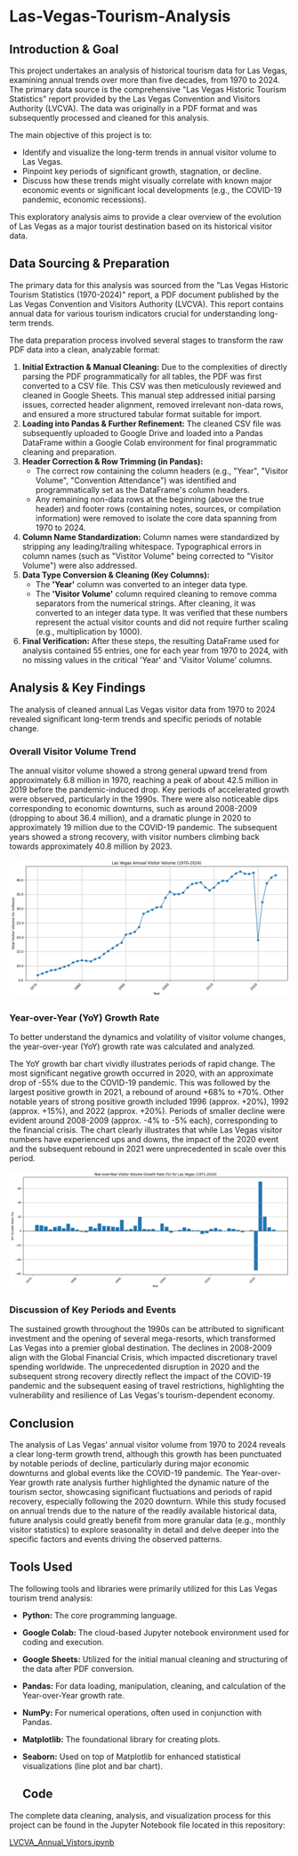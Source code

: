 # Las-Vegas-Tourism-Analysis

## Introduction & Goal

This project undertakes an analysis of historical tourism data for Las Vegas, examining annual trends over more than five decades, from 1970 to 2024. The primary data source is the comprehensive "Las Vegas Historic Tourism Statistics" report provided by the Las Vegas Convention and Visitors Authority (LVCVA). The data was originally in a PDF format and was subsequently processed and cleaned for this analysis.

The main objective of this project is to:
* Identify and visualize the long-term trends in annual visitor volume to Las Vegas.
* Pinpoint key periods of significant growth, stagnation, or decline.
* Discuss how these trends might visually correlate with known major economic events or significant local developments (e.g., the COVID-19 pandemic, economic recessions).

This exploratory analysis aims to provide a clear overview of the evolution of Las Vegas as a major tourist destination based on its historical visitor data.

## Data Sourcing & Preparation

The primary data for this analysis was sourced from the "Las Vegas Historic Tourism Statistics (1970-2024)" report, a PDF document published by the Las Vegas Convention and Visitors Authority (LVCVA). This report contains annual data for various tourism indicators crucial for understanding long-term trends.

The data preparation process involved several stages to transform the raw PDF data into a clean, analyzable format:

1.  **Initial Extraction & Manual Cleaning:** Due to the complexities of directly parsing the PDF programmatically for all tables, the PDF was first converted to a CSV file. This CSV was then meticulously reviewed and cleaned in Google Sheets. This manual step addressed initial parsing issues, corrected header alignment, removed irrelevant non-data rows, and ensured a more structured tabular format suitable for import.
2.  **Loading into Pandas & Further Refinement:** The cleaned CSV file was subsequently uploaded to Google Drive and loaded into a Pandas DataFrame within a Google Colab environment for final programmatic cleaning and preparation.
3.  **Header Correction & Row Trimming (in Pandas):**
    * The correct row containing the column headers (e.g., "Year", "Visitor Volume", "Convention Attendance") was identified and programmatically set as the DataFrame's column headers.
    * Any remaining non-data rows at the beginning (above the true header) and footer rows (containing notes, sources, or compilation information) were removed to isolate the core data spanning from 1970 to 2024.
4.  **Column Name Standardization:** Column names were standardized by stripping any leading/trailing whitespace. Typographical errors in column names (such as "Vistitor Volume" being corrected to "Visitor Volume") were also addressed.
5.  **Data Type Conversion & Cleaning (Key Columns):**
    * The **'Year'** column was converted to an integer data type.
    * The **'Visitor Volume'** column required cleaning to remove comma separators from the numerical strings. After cleaning, it was converted to an integer data type. It was verified that these numbers represent the actual visitor counts and did not require further scaling (e.g., multiplication by 1000).
6.  **Final Verification:** After these steps, the resulting DataFrame used for analysis contained 55 entries, one for each year from 1970 to 2024, with no missing values in the critical 'Year' and 'Visitor Volume' columns.

## Analysis & Key Findings

The analysis of cleaned annual Las Vegas visitor data from 1970 to 2024 revealed significant long-term trends and specific periods of notable change.

### Overall Visitor Volume Trend

The annual visitor volume showed a strong general upward trend from approximately 6.8 million in 1970, reaching a peak of about 42.5 million in 2019 before the pandemic-induced drop. Key periods of accelerated growth were observed, particularly in the 1990s. There were also noticeable dips corresponding to economic downturns, such as around 2008-2009 (dropping to about 36.4 million), and a dramatic plunge in 2020 to approximately 19 million due to the COVID-19 pandemic. The subsequent years showed a strong recovery, with visitor numbers climbing back towards approximately 40.8 million by 2023.

![Las Vegas Annual Visitor Volume](images/LVCVA_Plot.png)

### Year-over-Year (YoY) Growth Rate

To better understand the dynamics and volatility of visitor volume changes, the year-over-year (YoY) growth rate was calculated and analyzed.

The YoY growth bar chart vividly illustrates periods of rapid change. The most significant negative growth occurred in 2020, with an approximate drop of -55% due to the COVID-19 pandemic. This was followed by the largest positive growth in 2021, a rebound of around +68% to +70%. Other notable years of strong positive growth included 1996 (approx. +20%), 1992 (approx. +15%), and 2022 (approx. +20%). Periods of smaller decline were evident around 2008-2009 (approx. -4% to -5% each), corresponding to the financial crisis. The chart clearly illustrates that while Las Vegas visitor numbers have experienced ups and downs, the impact of the 2020 event and the subsequent rebound in 2021 were unprecedented in scale over this period.

![Las Vegas YoY Growth Rate](images/LVCVA_Bar_Chart.png)

### Discussion of Key Periods and Events

The sustained growth throughout the 1990s can be attributed to significant investment and the opening of several mega-resorts, which transformed Las Vegas into a premier global destination. The declines in 2008-2009 align with the Global Financial Crisis, which impacted discretionary travel spending worldwide. The unprecedented disruption in 2020 and the subsequent strong recovery directly reflect the impact of the COVID-19 pandemic and the subsequent easing of travel restrictions, highlighting the vulnerability and resilience of Las Vegas's tourism-dependent economy.

## Conclusion

The analysis of Las Vegas' annual visitor volume from 1970 to 2024 reveals a clear long-term growth trend, although this growth has been punctuated by notable periods of decline, particularly during major economic downturns and global events like the COVID-19 pandemic. The Year-over-Year growth rate analysis further highlighted the dynamic nature of the tourism sector, showcasing significant fluctuations and periods of rapid recovery, especially following the 2020 downturn. While this study focused on annual trends due to the nature of the readily available historical data, future analysis could greatly benefit from more granular data (e.g., monthly visitor statistics) to explore seasonality in detail and delve deeper into the specific factors and events driving the observed patterns.

## Tools Used

The following tools and libraries were primarily utilized for this Las Vegas tourism trend analysis:

* **Python:** The core programming language.
* **Google Colab:** The cloud-based Jupyter notebook environment used for coding and execution.
* **Google Sheets:** Utilized for the initial manual cleaning and structuring of the data after PDF conversion.
* **Pandas:** For data loading, manipulation, cleaning, and calculation of the Year-over-Year growth rate.
* **NumPy:** For numerical operations, often used in conjunction with Pandas.
* **Matplotlib:** The foundational library for creating plots.
* **Seaborn:** Used on top of Matplotlib for enhanced statistical visualizations (line plot and bar chart).

  ## Code

The complete data cleaning, analysis, and visualization process for this project can be found in the Jupyter Notebook file located in this repository:

[LVCVA_Annual_Vistors.ipynb](https://colab.research.google.com/drive/12tCyIoUVm8NzBoe04MxlGM-nwA_ntZ6M?usp=sharing)
